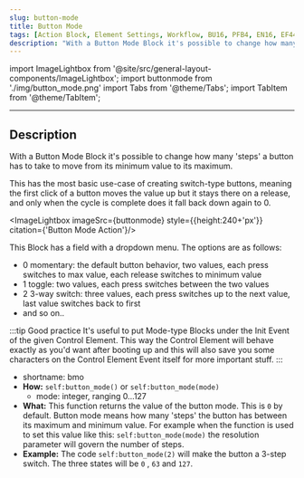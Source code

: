 ```yaml
---
slug: button-mode
title: Button Mode
tags: [Action Block, Element Settings, Workflow, BU16, PFB4, EN16, EF44]
description: "With a Button Mode Block it's possible to change how many steps a button has to take to move from its minimum value to its maximum."
---
```


import ImageLightbox from '@site/src/general-layout-components/ImageLightbox';
import buttonmode from './img/button_mode.png'
import Tabs from '@theme/Tabs';
import TabItem from '@theme/TabItem';

---

<Tabs queryString="tab">
  <TabItem value="About Button Mode" label="About Button Mode" default>

## Description

With a Button Mode Block it's possible to change how many 'steps' a button has to take to move from its minimum value to its maximum.

This has the most basic use-case of creating switch-type buttons, meaning the first click of a button moves the value up but it stays there on a release, and only when the cycle is complete does it fall back down again to 0.

<ImageLightbox imageSrc={buttonmode} style={{height:240+'px'}} citation={'Button Mode Action'}/>

This Block has a field with a dropdown menu. The options are as follows:

- 0 momentary: the default button behavior, two values, each press switches to max value, each release switches to minimum value
- 1 toggle: two values, each press switches between the two values
- 2 3-way switch: three values, each press switches up to the next value, last value switches back to first
- and so on..

:::tip Good practice
It's useful to put Mode-type Blocks under the Init Event of the given Control Element. This way the Control Element will behave exactly as you'd want after booting up and this will also save you some characters on the Control Element Event itself for more important stuff.
:::
</TabItem>
<TabItem value="Reference Manual Entry" label="Reference Manual Entry">

- shortname: bmo
- **How:** `self:button_mode()` or `self:button_mode(mode)`
  - mode: integer, ranging 0...127
- **What:** This function returns the value of the button mode. This is `0` by default. Button mode means how many 'steps' the button has between its maximum and minimum value. For example when the function is used to set this value like this: `self:button_mode(mode)` the resolution parameter will govern the number of steps.
- **Example:** The code `self:button_mode(2)` will make the button a 3-step switch. The three states will be `0` , `63` and `127`.

</TabItem>
</Tabs>

<!---
With a Button Mode Block it's possible to change how many 'steps' a button has to take to move from its minimum value to its maximum.

This has the most basic use-case of creating switch-type buttons, meaning the first click of a button moves the value up but it stays there on a release, and only when the cycle is complete does it fall back down again to 0.

This Block has a field with a dropdown menu. The options are as follows:
- 0 momentary: the default button behavior, two values, each press switches to max value, each release switches to minimum value
- 1 toggle: two values, each press switches between the two values
- 2 3-way switch: three values, each press switches up to the next value, last value switches back to first
- and so on..


:::tip Good practice
It's useful to put Mode-type Blocks under the Init Event of the given Control Element. This way the Control Element will behave exactly as you'd want after booting up and this will also save you some characters on the Control Element Event itself for more important stuff.
:::
--->
